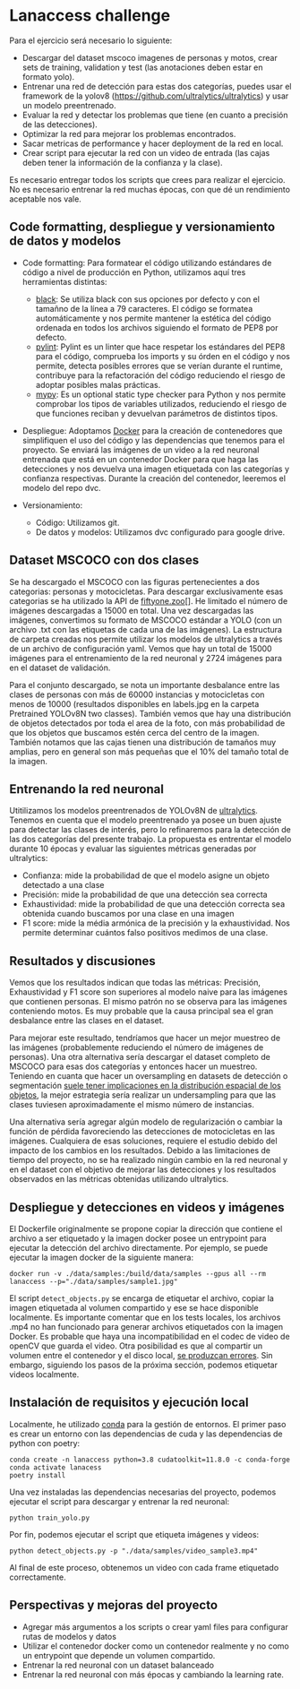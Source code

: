 # Lanaccess challenge

Para el ejercicio será necesario lo siguiente:

- Descargar del dataset mscoco imagenes de personas y motos, crear sets de training, validation y test (las anotaciones deben estar en formato yolo).
- Entrenar una red de detección para estas dos categorías, puedes usar el framework de la yolov8 (<https://github.com/ultralytics/ultralytics>) y usar un modelo preentrenado.
- Evaluar la red y detectar los problemas que tiene (en cuanto a precisión de las detecciones).
- Optimizar la red para mejorar los problemas encontrados.
- Sacar metricas de performance y hacer deployment de la red en local.
- Crear script para ejecutar la red con un video de entrada (las cajas deben tener la información de la confianza y la clase).

Es necesario entregar todos los scripts que crees para realizar el ejercicio.
No es necesario entrenar la red muchas épocas, con que dé un rendimiento aceptable nos vale.

## Code formatting, despliegue y versionamiento de datos y modelos

- Code formatting: Para formatear el código utilizando estándares de código a nivel de producción en Python, utilizamos aquí tres herramientas distintas:
  - [black](https://black.readthedocs.io/en/stable/): Se utiliza black con sus opciones por defecto y con el tamañno de la línea a 79 caracteres. El código se formatea automáticamente y nos permite mantener la estética del código ordenada en todos los archivos siguiendo el formato de PEP8 por defecto.
  - [pylint](https://www.pylint.org/): Pylint es un linter que hace respetar los estándares del PEP8 para el código, comprueba los imports y su órden en el código y nos permite, detecta posibles errores que se verían durante el runtime, contribuye para la refactoración del código reduciendo el riesgo de adoptar posibles malas prácticas.
  - [mypy](https://mypy-lang.org/): Es un optional static type checker para Python y nos permite comprobar los tipos de variables utilizados, reduciendo el riesgo de que funciones reciban y devuelvan parámetros de distintos tipos.

- Despliegue: Adoptamos [Docker](https://www.docker.com/) para la creación de contenedores que simplifiquen el uso del código y las dependencias que tenemos para el proyecto. Se enviará las imágenes de un video a la red neuronal entrenada que está en un contenedor Docker para que haga las detecciones y nos devuelva una imagen etiquetada con las categorías y confianza respectivas. Durante la creación del contenedor, leeremos el modelo del repo dvc.

- Versionamiento:
  - Código: Utilizamos git.
  - De datos y modelos: Utilizamos dvc configurado para google drive.

## Dataset MSCOCO con dos clases

Se ha descargado el MSCOCO con las figuras pertenecientes a dos categorias: personas y motocicletas. Para descargar exclusivamente esas categorias se ha utilizado la API de [fiftyone.zoo](<https://docs.voxel51.com/>)[]. He limitado el número de imágenes descargadas a 15000 en total. Una vez descargadas las imágenes, convertimos su formato de MSCOCO estándar a YOLO (con un archivo .txt con las etiquetas de cada una de las imágenes). La estructura de carpeta creadas nos permite utilizar los modelos de ultralytics a través de un archivo de configuración yaml. Vemos que hay un total de 15000 imágenes para el entrenamiento de la red neuronal y 2724 imágenes para en el dataset de validación.

Para el conjunto descargado, se nota un importante desbalance entre las clases de personas con más de 60000 instancias y motocicletas con menos de 10000 (resultados disponibles en labels.jpg en la carpeta Pretrained YOLOv8N two classes). También vemos que hay una distribución de objetos detectados por toda el area de la foto, con más probabilidad de que los objetos que buscamos estén cerca del centro de la imagen. También notamos que las cajas tienen una distribución de tamaños muy amplias, pero en general son más pequeñas que el 10% del tamaño total de la imagen.

## Entrenando la red neuronal

Utitilizamos los modelos preentrenados de YOLOv8N de [ultralytics](https://docs.ultralytics.com/modes/). Tenemos en cuenta que el modelo preentrenado ya posee un buen ajuste para detectar las clases de interés, pero lo refinaremos para la detección de las dos categorías del presente trabajo. La propuesta es entrentar el modelo durante 10 épocas y evaluar las siguientes métricas generadas por ultralytics:

- Confianza: mide la probabilidad de que el modelo asigne un objeto detectado a una clase
- Precisión: mide la probabilidad de que una detección sea correcta
- Exhaustividad: mide la probabilidad de que una detección correcta sea obtenida cuando buscamos por una clase en una imagen
- F1 score: mide la média armónica de la precisión y la exhaustividad. Nos permite determinar cuántos falso positivos medimos de una clase.

## Resultados y discusiones

Vemos que los resultados indican que todas las métricas: Precisión, Exhaustividad y F1 score son superiores al modelo naive para las imágenes que contienen personas. El mismo patrón no se observa para las imágenes conteniendo motos. Es muy probable que la causa principal sea el gran desbalance entre las clases en el dataset.

Para mejorar este resultado, tendríamos que hacer un mejor muestreo de las imágenes (probablemente reduciendo el número de imágenes de personas). Una otra alternativa sería descargar el dataset completo de MSCOCO para esas dos categorías y entonces hacer un muestreo. Teniendo en cuanta que hacer un oversampling en datasets de detección o segmentación [suele tener implicaciones en la distribución espacial de los objetos](https://arxiv.org/abs/1106.1813), la mejor estrategia sería realizar un undersampling para que las clases tuviesen aproximadamente el mismo número de instancias.

Una alternativa sería agregar algún modelo de regularización o cambiar la función de pérdida favoreciendo las detecciones de motocicletas en las imágenes. Cualquiera de esas soluciones, requiere el estudio debido del impacto de los cambios en los resultados. Debido a las limitaciones de tiempo del proyecto, no se ha realizado ningún cambio en la red neuronal y en el dataset con el objetivo de mejorar las detecciones y los resultados observados en las métricas obtenidas utilizando ultralytics.

## Despliegue y detecciones en videos y imágenes

El Dockerfile originalmente se propone copiar la dirección que contiene el archivo a ser etiquetado y la imagen docker posee un entrypoint para ejecutar la detección del archivo directamente. Por ejemplo, se puede ejecutar la imagen docker de la siguiente manera:

```console
docker run -v ./data/samples:/build/data/samples --gpus all --rm lanaccess --p="./data/samples/sample1.jpg"
```

El script `detect_objects.py` se encarga de etiquetar el archivo, copiar la imagen etiquetada al volumen compartido y ese se hace disponible localmente. Es importante comentar que en los tests locales, los archivos .mp4 no han funcionado para generar archivos etiquetados con la imagen Docker. Es probable que haya una incompatibilidad en el codec de video de openCV que guarda el video. Otra posibilidad es que al compartir un volumen entre el contenedor y el disco local, [se produzcan errores](https://forums.docker.com/t/volume-vs-mounting-a-host-folder-in-regards-to-file-corruption/14032). Sin embargo, siguiendo los pasos de la próxima sección, podemos etiquetar videos localmente.

## Instalación de requisitos y ejecución local

Localmente, he utilizado [conda](https://www.anaconda.com/download/) para la gestión de entornos. El primer paso es crear un entorno con las dependencias de cuda y las dependencias de python con poetry:

```console
conda create -n lanaccess python=3.8 cudatoolkit=11.8.0 -c conda-forge
conda activate lanacess
poetry install
```

Una vez instaladas las dependencias necesarias del proyecto, podemos ejecutar el script para descargar y entrenar la red neuronal:

```console
python train_yolo.py
```

Por fin, podemos ejecutar el script que etiqueta imágenes y videos:

```console
python detect_objects.py -p "./data/samples/video_sample3.mp4"
```

Al final de este proceso, obtenemos un video con cada frame etiquetado correctamente.

## Perspectivas y mejoras del proyecto

- Agregar más argumentos a los scripts o crear yaml files para configurar rutas de modelos y datos
- Utilizar el contenedor docker como un contenedor realmente y no como un entrypoint que depende un volumen compartido.
- Entrenar la red neuronal con un dataset balanceado
- Entrenar la red neuronal con más épocas y cambiando la learning rate.
